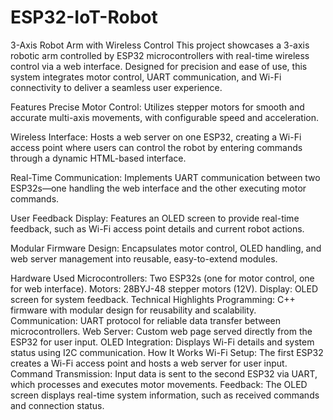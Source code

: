 # ESP32-IoT-Robot

3-Axis Robot Arm with Wireless Control
This project showcases a 3-axis robotic arm controlled by ESP32 microcontrollers with real-time wireless control via a web interface. Designed for precision and ease of use, this system integrates motor control, UART communication, and Wi-Fi connectivity to deliver a seamless user experience.

Features
Precise Motor Control:
Utilizes stepper motors for smooth and accurate multi-axis movements, with configurable speed and acceleration.

Wireless Interface:
Hosts a web server on one ESP32, creating a Wi-Fi access point where users can control the robot by entering commands through a dynamic HTML-based interface.

Real-Time Communication:
Implements UART communication between two ESP32s—one handling the web interface and the other executing motor commands.

User Feedback Display:
Features an OLED screen to provide real-time feedback, such as Wi-Fi access point details and current robot actions.

Modular Firmware Design:
Encapsulates motor control, OLED handling, and web server management into reusable, easy-to-extend modules.

Hardware Used
Microcontrollers: Two ESP32s (one for motor control, one for web interface).
Motors: 28BYJ-48 stepper motors (12V).
Display: OLED screen for system feedback.
Technical Highlights
Programming: C++ firmware with modular design for reusability and scalability.
Communication: UART protocol for reliable data transfer between microcontrollers.
Web Server: Custom web page served directly from the ESP32 for user input.
OLED Integration: Displays Wi-Fi details and system status using I2C communication.
How It Works
Wi-Fi Setup: The first ESP32 creates a Wi-Fi access point and hosts a web server for user input.
Command Transmission: Input data is sent to the second ESP32 via UART, which processes and executes motor movements.
Feedback: The OLED screen displays real-time system information, such as received commands and connection status.
